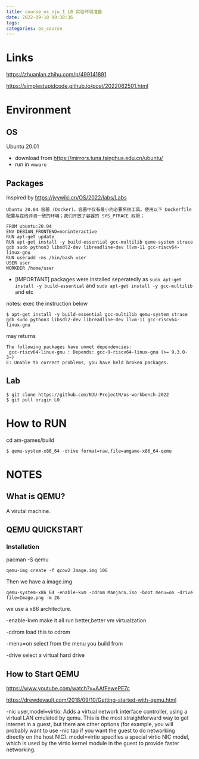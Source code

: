 ```yaml
---
title: course_os_nju_1_L0 实验环境准备
date: 2022-09-10 00:38:36
tags:
categories: os_course
---
```

# Links
https://zhuanlan.zhihu.com/p/499141891

https://simplestupidcode.github.io/post/2022062501.html

# Environment
## OS
Ubuntu 20.01
- download from 
https://mirrors.tuna.tsinghua.edu.cn/ubuntu/
- run in `vmware`
## Packages
Inspired by https://jyywiki.cn/OS/2022/labs/Labs
```
Ubuntu 20.04 容器 (Docker)。容器中仅有最小的必要系统工具。使用以下 Dockerfile 配置与在线评测一致的环境；我们开放了容器的 SYS_PTRACE 权限；

FROM ubuntu:20.04
ENV DEBIAN_FRONTEND=noninteractive
RUN apt-get update
RUN apt-get install -y build-essential gcc-multilib qemu-system strace gdb sudo python3 libsdl2-dev libreadline-dev llvm-11 gcc-riscv64-linux-gnu
RUN useradd -ms /bin/bash user
USER user
WORKDIR /home/user
```
- [IMPORTANT] packages were installed seperatedly as `sudo apt-get install -y build-essential` and `sudo apt-get install -y gcc-multilib` and etc

notes: exec the instruction below
```
$ apt-get install -y build-essential gcc-multilib qemu-system strace gdb sudo python3 libsdl2-dev libreadline-dev llvm-11 gcc-riscv64-linux-gnu
```
may returns
```
The following packages have unmet dependencies:
 gcc-riscv64-linux-gnu : Depends: gcc-9-riscv64-linux-gnu (>= 9.3.0-3~)
E: Unable to correct problems, you have held broken packages.
```

## Lab
```
$ git clone https://github.com/NJU-ProjectN/os-workbench-2022
$ git pull origin L0
```

# How to RUN
cd am-games/build
```
$ qemu-system-x86_64 -drive format=raw,file=amgame-x86_64-qemu
```

# NOTES
## What is QEMU?
A virutal machine.
## QEMU  QUICKSTART

### Installation
pacman -S qemu

```
qemu-img create -f qcow2 Image.img 10G
```
Then we have a image.img

```
qemu-system-x86_64 -enable-kvm -cdrom Manjaro.iso -boot menu=on -drive file=Image.png -m 2G
``` 
we use a x86 architecture.

-enable-kvm make it all run better,better vm virtualzation

-cdrom load this to cdrom 

-menu=on select from the menu you build from

-drive select a virtual hard drive
## How to Start QEMU
https://www.youtube.com/watch?v=AAfFewePE7c

https://drewdevault.com/2018/09/10/Getting-started-with-qemu.html


-nic user,model=virtio: Adds a virtual network interface controller, using a virtual LAN emulated by qemu. This is the most straightforward way to get internet in a guest, but there are other options (for example, you will probably want to use -nic tap if you want the guest to do networking directly on the host NIC). model=virtio specifies a special virtio NIC model, which is used by the virtio kernel module in the guest to provide faster networking.
